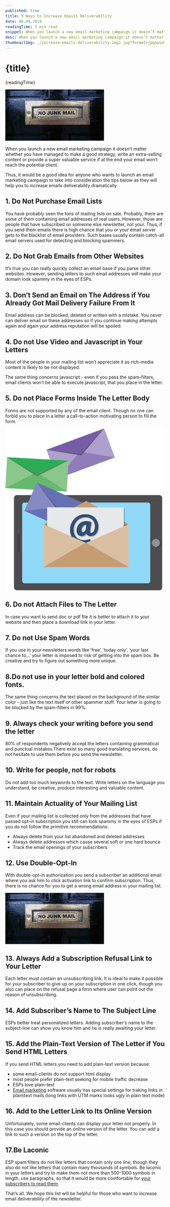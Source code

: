 ```yaml
---
published: true
title: X Ways to Increase Emails Deliverability
date: 06.04.2019
readingTime: 3 min read
snippet: When you launch a new email marketing campaign it doesn’t matter whether you have managed to make a good strategy, write an extra-selling content or provide a super valuable service if at the end your email won’t reach the potential client.
desc: When you launch a new email marketing campaign it doesn’t matter whether you have managed to make a good strategy, write an extra-selling content or provide a super valuable service if at the end your email won’t reach the potential client.
thumbnailImg: ./increase-emails-deliverability-img2.jpg?format=jpg&width=1200&height=630
---
```


# {title}

{readingTime}

![Increase Emails Deliverability](./increase-emails-deliverability-img2.jpg?format=webp;jpg;avif&srcset)

When you launch a new email marketing campaign it doesn’t matter whether you have managed to make a good strategy, write an extra-selling content or provide a super valuable service if at the end your email won’t reach the potential client.

Thus, it would be a good idea for anyone who wants to launch an email marketing campaign to take into consideration the tips below as they will help you to increase emails deliverability dramatically.

## 1\. Do Not Purchase Email Lists

You have probably seen the tons of mailing lists on sale. Probably, there are some of them containing email addresses of real users. However, those are people that have subscribed on someone else newsletter, not your. Thus, if you send them emails there is high chance that you or your email server gets to the blacklist of email providers. Such bases usually contain catch-all email servers used for detecting and blocking spammers.

## 2\. Do Not Grab Emails from Other Websites

It’s true you can really quickly collect an email base if you parse other websites. However, sending letters to such email addresses will make your domain look spammy in the eyes of ESPs.

## 3\. Don’t Send an Email on The Address if You Already Got Mail Delivery Failure From It

Email address can be blocked, deleted or written with a mistake. You never can deliver email on these addresses so if you continue making attempts again and again your address reputation will be spoiled.

## 4\. Do not Use Video and Javascript in Your Letters

Most of the people in your mailing list won’t appreciate it as rich-media content is likely to be not displayed.

The same thing concerns javascript - even if you pass the spam-filters, email clients won’t be able to execute javascript, that you place in the letter.

## 5\. Do not Place Forms Inside The Letter Body

Forms are not supported by any of the email client. Though no one can forbid you to place in a letter a call-to-action motivating person to fill the form.

![Increase Emails Deliverability](./increase-emails-deliverability-img1.png?format=webp;png;avif&srcset)

## 6\. Do not Attach Files to The Letter

In case you want to send doc or pdf file it is better to attach it to your website and then place a download link in your letter.

## 7\. Do not Use Spam Words

If you use in your newsletters words like ‘free’, ‘today only’, ‘your last chance to…’ your letter is imposed to risk of getting into the spam box. Be creative and try to figure out something more unique.

## 8.Do not use in your letter bold and colored fonts.

The same thing concerns the text placed on the background of the similar color - just like the text itself or other spammer stuff. Your letter is going to be blocked by the spam-filters in 99%.

## 9\. Always check your writing before you send the letter

80% of respondents negatively accept the letters containing grammatical and punctual mistakes.There exist so many good translating services, do not hesitate to use them before you send the newsletter.

## 10\. Write for people, not for robots

Do not add too much keywords to the text. Write letters on the language you understand, be creative, produce interesting and valuable content.

## 11\. Maintain Actuality of Your Mailing List

Even if your mailing list is collected only from the addresses that have passed opt-in subscription you still can look spammy in the eyes of ESPs if you do not follow the primitive recommendations:

- Always delete from your list abandoned and deleted addresses
- Always delete addresses which cause several soft or one hard bounce
- Track the email openings of your subscribers

## 12\. Use Double-Opt-In

With double-opt-in authorization you send a subscriber an additional email where you ask him to click activation link to confirm subscription. Thus, there is no chance for you to get a wrong email address in your mailing list.

![Increase Emails Deliverability](./increase-emails-deliverability-img2.jpg?format=webp;jpg;avif&srcset)

## 13\. Always Add a Subscription Refusal Link to Your Letter

Each letter must contain an unsubscribing link. It is ideal to make it possible for your subscriber to give up on your subscription in one click, though you also can place on the refusal page a form where user can point out the reason of unsubscribing.

## 14\. Add Subscriber’s Name to The Subject Line

ESPs better treat personalized letters. Adding subscriber’s name to the subject-line can show you know him and he is really awaiting your letter.

## 15\. Add the Plain-Text Version of The Letter if You Send HTML Letters

If you send HTML letters you need to add plain-text version because:

- some email-clients do not support html display
- most people prefer plain-text seeking for mobile traffic decrease
- ESPs love plain-text
- [Email marketing](https://mailcheck.co/l/mailchimp-alternatives/ 'email marketing services') software usually has special settings for traking links in plain\\text mails (long links with UTM marks looks ugly in plain text mode)

## 16\. Add to the Letter Link to Its Online Version

Unfortunately, some email-clients can display your letter not properly. In this case you should provide an online version of the letter. You can add a link to such a version on the top of the letter.

## 17.Be Laconic

ESP spam filters do not like letters that contain only one line, though they also do not like letters that contain many thousands of symbols. Be laconic in your letters and try to make them not more than 500-1000 symbols in length, use paragraphs, so that it would be more comfortable for [your subscribers to read them](/blog/subscribers-love-getting-your-emails-but-theres-one-thing-you-have-to-get-right).

That’s all. We hope this list will be helpful for those who want to increase email deliverability of the newsletter.
